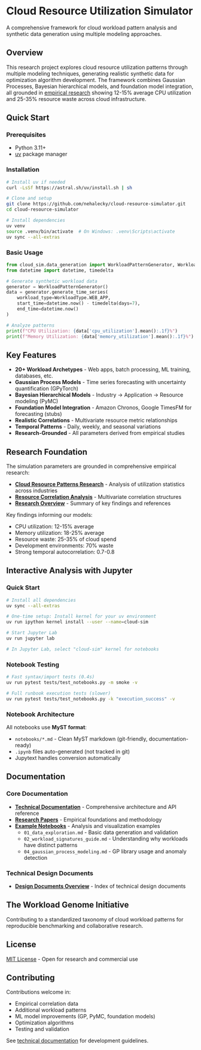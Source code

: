 # Cloud Resource Utilization Simulator

A comprehensive framework for cloud workload pattern analysis and synthetic data generation using multiple modeling approaches.

## Overview

This research project explores cloud resource utilization patterns through multiple modeling techniques, generating realistic synthetic data for optimization algorithm development. The framework combines Gaussian Processes, Bayesian hierarchical models, and foundation model integration, all grounded in [empirical research](docs/research/) showing 12-15% average CPU utilization and 25-35% resource waste across cloud infrastructure.

## Quick Start

### Prerequisites

- Python 3.11+
- [uv](https://github.com/astral-sh/uv) package manager

### Installation

```bash
# Install uv if needed
curl -LsSf https://astral.sh/uv/install.sh | sh

# Clone and setup
git clone https://github.com/nehalecky/cloud-resource-simulator.git
cd cloud-resource-simulator

# Install dependencies
uv venv
source .venv/bin/activate  # On Windows: .venv\Scripts\activate
uv sync --all-extras
```

### Basic Usage

```python
from cloud_sim.data_generation import WorkloadPatternGenerator, WorkloadType
from datetime import datetime, timedelta

# Generate synthetic workload data
generator = WorkloadPatternGenerator()
data = generator.generate_time_series(
    workload_type=WorkloadType.WEB_APP,
    start_time=datetime.now() - timedelta(days=7),
    end_time=datetime.now()
)

# Analyze patterns
print(f"CPU Utilization: {data['cpu_utilization'].mean():.1f}%")
print(f"Memory Utilization: {data['memory_utilization'].mean():.1f}%")
```

## Key Features

- **20+ Workload Archetypes** - Web apps, batch processing, ML training, databases, etc.
- **Gaussian Process Models** - Time series forecasting with uncertainty quantification (GPyTorch)
- **Bayesian Hierarchical Models** - Industry → Application → Resource modeling (PyMC)
- **Foundation Model Integration** - Amazon Chronos, Google TimesFM for forecasting (stubs)
- **Realistic Correlations** - Multivariate resource metric relationships
- **Temporal Patterns** - Daily, weekly, and seasonal variations
- **Research-Grounded** - All parameters derived from empirical studies

## Research Foundation

The simulation parameters are grounded in comprehensive empirical research:

- **[Cloud Resource Patterns Research](docs/research/cloud-resource-patterns-research.md)** - Analysis of utilization statistics across industries
- **[Resource Correlation Analysis](docs/research/cloud-resource-correlations-report.md)** - Multivariate correlation structures
- **[Research Overview](docs/research/)** - Summary of key findings and references

Key findings informing our models:
- CPU utilization: 12-15% average
- Memory utilization: 18-25% average
- Resource waste: 25-35% of cloud spend
- Development environments: 70% waste
- Strong temporal autocorrelation: 0.7-0.8

## Interactive Analysis with Jupyter

### Quick Start
```bash
# Install all dependencies
uv sync --all-extras

# One-time setup: Install kernel for your uv environment
uv run ipython kernel install --user --name=cloud-sim

# Start Jupyter Lab
uv run jupyter lab

# In Jupyter Lab, select "cloud-sim" kernel for notebooks
```

### Notebook Testing
```bash
# Fast syntax/import tests (0.4s)
uv run pytest tests/test_notebooks.py -m smoke -v

# Full runbook execution tests (slower)
uv run pytest tests/test_notebooks.py -k "execution_success" -v
```

### Notebook Architecture
All notebooks use **MyST format**:
- `notebooks/*.md` - Clean MyST markdown (git-friendly, documentation-ready)
- `.ipynb` files auto-generated (not tracked in git)
- Jupytext handles conversion automatically

## Documentation

### Core Documentation
- **[Technical Documentation](docs/index.md)** - Comprehensive architecture and API reference
- **[Research Papers](docs/research/)** - Empirical foundations and methodology
- **[Example Notebooks](notebooks/)** - Analysis and visualization examples
  - `01_data_exploration.md` - Basic data generation and validation
  - `02_workload_signatures_guide.md` - Understanding why workloads have distinct patterns
  - `04_gaussian_process_modeling.md` - GP library usage and anomaly detection

### Technical Design Documents
- **[Design Documents Overview](docs/design/README.md)** - Index of technical design documents

## The Workload Genome Initiative

Contributing to a standardized taxonomy of cloud workload patterns for reproducible benchmarking and collaborative research.

## License

[MIT License](LICENSE) - Open for research and commercial use

## Contributing

Contributions welcome in:
- Empirical correlation data
- Additional workload patterns
- ML model improvements (GP, PyMC, foundation models)
- Optimization algorithms
- Testing and validation

See [technical documentation](docs/index.md) for development guidelines.